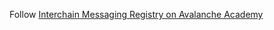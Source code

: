 Follow [Interchain Messaging Registry on Avalanche Academy](https://academy.avax.network/course/interchain-messaging/07-icm-registry/03-interact-with-the-registry)